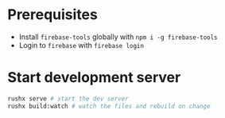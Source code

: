# Prerequisites

- Install `firebase-tools` globally with `npm i -g firebase-tools`
- Login to `firebase` with `firebase login`

# Start development server

```bash
rushx serve # start the dev server
rushx build:watch # watch the files and rebuild on change
```
